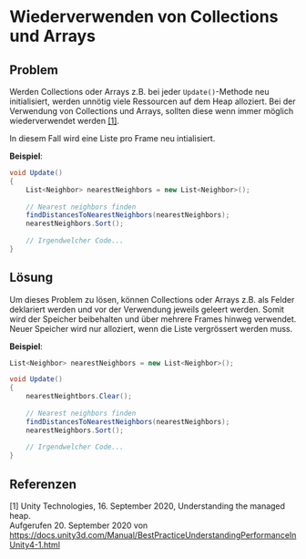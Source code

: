 # Wiederverwenden von Collections und Arrays

## Problem

Werden Collections oder Arrays z.B. bei jeder `Update()`-Methode neu initialisiert, werden unnötig viele Ressourcen auf dem Heap alloziert.
Bei der Verwendung von Collections und Arrays, sollten diese wenn immer möglich wiederverwendet werden [[1]](#1).

In diesem Fall wird eine Liste pro Frame neu intialisiert.

**Beispiel**:
```csharp
void Update() 
{
    List<Neighbor> nearestNeighbors = new List<Neighbor>();
    
    // Nearest neighbors finden
    findDistancesToNearestNeighbors(nearestNeighbors);
    nearestNeighbors.Sort();
    
    // Irgendwelcher Code...
}
```

## Lösung

Um dieses Problem zu lösen, können Collections oder Arrays z.B. als Felder deklariert werden und vor der Verwendung jeweils geleert werden.
Somit wird der Speicher beibehalten und über mehrere Frames hinweg verwendet.
Neuer Speicher wird nur alloziert, wenn die Liste vergrössert werden muss.

**Beispiel**:
```csharp
List<Neighbor> nearestNeighbors = new List<Neighbor>();

void Update() 
{
    nearestNeightbors.Clear();
    
    // Nearest neighbors finden
    findDistancesToNearestNeighbors(nearestNeighbors);
    nearestNeighbors.Sort();
    
    // Irgendwelcher Code...
}
```

## Referenzen

<a id="1">[1]</a>
Unity Technologies, 16. September 2020, Understanding the managed heap. <br /> 
Aufgerufen 20. September 2020 von https://docs.unity3d.com/Manual/BestPracticeUnderstandingPerformanceInUnity4-1.html
